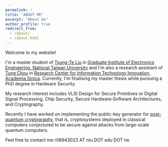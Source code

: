 ```yaml
---
permalink: /
title: "ABOUT ME"
excerpt: "About me"
author_profile: true
redirect_from: 
  - /about/
  - /about.html
---
```


Welcome to my website!  

I'm a master student of [Tsung-Te Liu](http://www.ee.ntu.edu.tw/profile2.php?id=1020909) in [Graduate Institute of Electronics Engineering, National Taiwan University](https://giee.ntu.edu.tw/)
and I'm also a research assistant of [Tung Chou](https://tungchou.github.io/) in [Research Center for Information Technology Innovation, Academia Sinica](https://www.citi.sinica.edu.tw/).
Currently, I'm finalising my master thesis while pursuing a PhD degree in Hardware Security.  

My research interest includes
VLSI Design for Secure Primitives or Digital Signal Processing, Chip Security, Secure Hardware‑Software Architectures, and Cryptography.

Recently I have worked on implementing the public-key generator for [post-quantum cryptography](https://csrc.nist.gov/projects/post-quantum-cryptography/round-3-submissions), that is, 
cryptosystems deployed in classical computers conjectured to be secure against attacks from large-scale quantum computers.

Feel free to contact me r08943023 AT ntu DOT edu DOT tw.